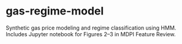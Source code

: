 # gas-regime-model
Synthetic gas price modeling and regime classification using HMM. Includes Jupyter notebook for Figures 2–3 in MDPI Feature Review.
